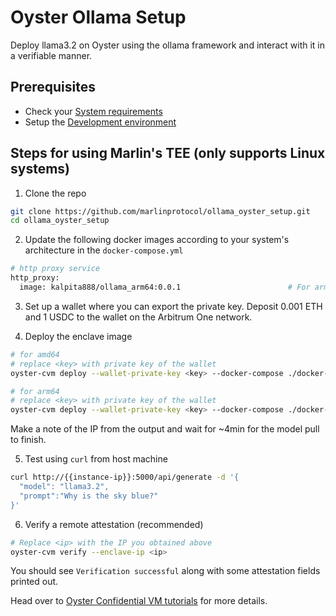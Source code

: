 # Oyster Ollama Setup

Deploy llama3.2 on Oyster using the ollama framework and interact with it in a verifiable manner.

## Prerequisites
- Check your [System requirements](https://docs.marlin.org/oyster/build-cvm/tutorials/)
- Setup the [Development environment](https://docs.marlin.org/oyster/build-cvm/tutorials/setup)

## Steps for using Marlin's TEE (only supports Linux systems)

1. Clone the repo
  ```sh
  git clone https://github.com/marlinprotocol/ollama_oyster_setup.git
  cd ollama_oyster_setup
  ```

2. Update the following docker images according to your system's architecture in the `docker-compose.yml`
  ```sh
  # http proxy service
  http_proxy:
    image: kalpita888/ollama_arm64:0.0.1                        # For arm64 system use kalpita888/ollama_arm64:0.0.1 and for amd64 system use kalpita888/ollama_amd64:0.0.1
  ```

3. Set up a wallet where you can export the private key. Deposit 0.001 ETH and 1 USDC to the wallet on the Arbitrum One network.

4. Deploy the enclave image 
  ```sh
  # for amd64
  # replace <key> with private key of the wallet
  oyster-cvm deploy --wallet-private-key <key> --docker-compose ./docker-compose.yml --instance-type c6a.4xlarge --region ap-south-1  --operator 0xe10Fa12f580e660Ecd593Ea4119ceBC90509D642 --duration-in-minutes 20 --pcr-preset base/blue/v1.0.0/amd64

  # for arm64
  # replace <key> with private key of the wallet
  oyster-cvm deploy --wallet-private-key <key> --docker-compose ./docker-compose.yml --instance-type c6g.4xlarge --region ap-south-1  --operator 0xe10Fa12f580e660Ecd593Ea4119ceBC90509D642 --duration-in-minutes 20 --pcr-preset base/blue/v1.0.0/arm64
  ```
  Make a note of the IP from the output and wait for ~4min for the model pull to finish.

5. Test using `curl` from host machine
  ```sh
  curl http://{{instance-ip}}:5000/api/generate -d '{
    "model": "llama3.2",
    "prompt":"Why is the sky blue?"
  }'
  ```

6. Verify a remote attestation (recommended)
  ```sh
  # Replace <ip> with the IP you obtained above
  oyster-cvm verify --enclave-ip <ip>
  ```
  You should see `Verification successful` along with some attestation fields printed out.

Head over to [Oyster Confidential VM tutorials](https://docs.marlin.org/oyster/build-cvm/tutorials/) for more details.
 